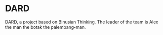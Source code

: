 # DARD
DARD, a project based on Binusian Thinking.
The leader of the team is Alex the man the botak the palembang-man.
